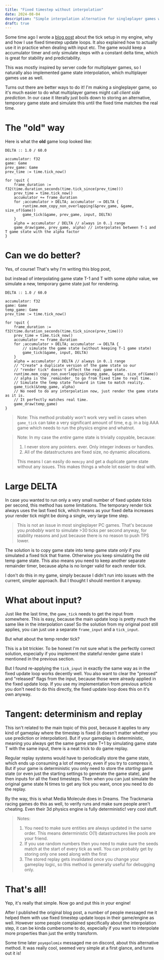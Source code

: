 ```yaml
---
title: "Fixed timestep without interpolation"
date: 2024-08-04
description: "Simple interpolation alternative for singleplayer games with fixed timestep ticks"
draft: true
---
```


Some time ago I wrote a [blog post](https://jakubtomsu.github.io/posts/input_in_fixed_timestep/) about the tick setup in my engine, why and how I use fixed timestep update loops. It also explained how to actually use it in practice when dealing with input etc. The game would keep a accumulator timer and only simulate steps with a constant delta time, which is great for stability and predictability.

This was mostly inspired by server code for multiplayer games, so I naturally also implemented game state interpolation, which multiplayer games use as well.

Turns out there are better ways to do it! I'm making a singleplayer game, so it's much easier to do what multiplayer games might call _client side prediction_. In our case it literally just boils down to storing an alternative, temporary game state and simulate this until the fixed time matches the real time.

# The "old" way

Here is what the **old** game loop looked like:
```odin
DELTA :: 1.0 / 60.0

accumulator: f32
game: Game
prev_game: Game
prev_time := time.tick_now()

for !quit {
    frame_duration := f32(time.duration_seconds(time.tick_since(prev_time)))
    prev_time = time.tick_now()
    accumulator += frame_duration
    for ;accumulator > DELTA; accumulator -= DELTA {
        runtime.mem_copy_non_overlapping(&prev_game, &game, size_of(Game))
        game_tick(&game, prev_game, input, DELTA)
    }
    alpha = accumulator / DELTA // always in 0..1 range
    game_draw(game, prev_game, alpha) // interpolates between T-1 and T game state with the alpha factor
}
```

# Can we do better?

Yes, of course! That's why I'm writing this blog post, 

but instead of interpolating game state T-1 and T with some _alpha_ value, we simulate a new, temporary game state just for rendering.

```odin
DELTA :: 1.0 / 60.0

accumulator: f32
game: Game
temp_game: Game
prev_time := time.tick_now()

for !quit {
    frame_duration := f32(time.duration_seconds(time.tick_since(prev_time)))
    prev_time = time.tick_now()
    accumulator += frame_duration
    for ;accumulator > DELTA; accumulator -= DELTA {
        // simulate the game state (without keeping T-1 game state)
        game_tick(&game, input, DELTA)
    }
    alpha = accumulator / DELTA // always in 0..1 range
    // "Create" a duplicate version of the game state so our
    // "render tick" doesn't affect the real game state.
    runtime.mem_copy_non_overlapping(&temp_game, &game, size_of(Game))
    // alpha is the _remainder_ to go from fixed time to real time.
    // Simulate the temp state forward in time to match reality.
    game_tick(&temp_game, alpha)
    // No need to do any interpolation now, just render the game state as it is.
    // It perfectly matches real time.
    game_draw(temp_game)
}
```

> Note:
> This method probably won't work very well in cases when `game_tick` can take a very significant amount of time, e.g. in a big AAA game which needs to run the physics engine and whatnot.

> Note:
> In my case the _entire_ game state is trivially copyable, because:
> 1. I never store any pointers. ever. Only integer indexes or handles.
> 2. All of the datastructures are fixed size, no dynamic allocations.
>
> This means I can easily do `memcpy` and get a duplicate game state without any issues.
> This makes things a whole lot easier to deal with.

# Large DELTA
In case you wanted to run only a very small number of fixed update ticks per second, this method has some limitations. The temporary render tick always uses the last fixed tick, which means as your fixed delta increases your render tick might be doing a single, very large time step.

> This is not an issue in most singleplayer PC games. That's because you _probably_ want to simulate >30 ticks per second anyway, for stability reasons and just because there is no reason to push TPS lower.

The solution is to copy game state into temp game state _only_ if you simulated a fixed tick that frame. Otherwise you keep simulating the old temp game state. This also means you need to keep another separate remainder timer, because alpha is no longer valid for each render tick.

I don't do this in my game, simply because I didn't run into issues with the current, simpler approach. But I thought I should mention it anyway.

# What about input?
Just like the last time, the `game_tick` needs to get the input from somewhere. This is easy, because the main update loop is pretty much the same like in the interpolation case! So the solution from my original post still applies, you can just use a separate `frame_input` and a `tick_input`.

But what about the temp render tick?

This is a bit trickier. To be honest I'm not sure what is the perfectly correct solution, especially if you implement the stateful render game state I mentioned in the previous section.

But I found re-applying the `tick_input` in exactly the same way as in the fixed update loop works decently well. You also want to clear the "pressed" and "released" flags from the input, because those were already applied in the fixed update loop. If you use my implementation from previous article you don't need to do this directly, the fixed update loop does this on it's own anyway.

# Tangent: determinism and replay
This isn't related to the main topic of this post, because it applies to any kind of gameplay where the timestep is fixed (it doesn't matter whether you use prediction or interpolation). But if your gameplay is deterministic, meaning you always get the same game state T+1 by simulating game state T with the same input, there is a neat trick to do game replay.

Regular replay systems would have to periodically store the game state, which ends up consuming a lot of memory, even if you try to compress it. But if your game is deterministic you only need to store the _starting_ game state (or even just the starting settings to generate the game state), and then inputs for all the fixed timesteps. Then when you can just simulate the original game state N times to get any tick you want, once you need to do the replay.

By the way, this is what Media Molecule does in Dreams. The Trackmania racing games do this as well, to verify runs and make sure people aren't cheating. Even their 3d physics engine is fully deterministic! very cool stuff.

> Notes:
> 1. You need to make sure entities are always updated in the same order. This means deterministic O(1) datastructures like pools are your friend.
> 2. If you use random numbers then you need to make sure the seeds match at the start of every tick as well. You can probably get by storing only one seed along with the first
> 3. The stored replay gets invalidated once you change your gameplay logic, so this method is generally useful for debugging only.

# That's all!
Yep, it's really that simple. Now go and put this in your engine!

After I published the original blog post, a number of people messaged me it helped them with use fixed timestep update loops in their game/engine as well. However some people complained specifically about the interpolation step, it can be kinda cumbersome to do, especially if you want to interpolate more properties than just the entity transform.

Some time later `poyepolomix` messaged me on discord, about this alternative method. It was really cool, seemed very simple at a first glance, and turns out it is!
